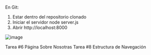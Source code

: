 En Git:
1. Estar dentro del repositorio clonado
2. Iniciar el servidor node server.js
3. Abrir  http://localhost:8000

![image](https://github.com/user-attachments/assets/a188b2c1-6169-4617-be4a-628cf60776ca)


Tarea #6 Página Sobre Nosotras
Tarea #8 Estructura de Navegación
